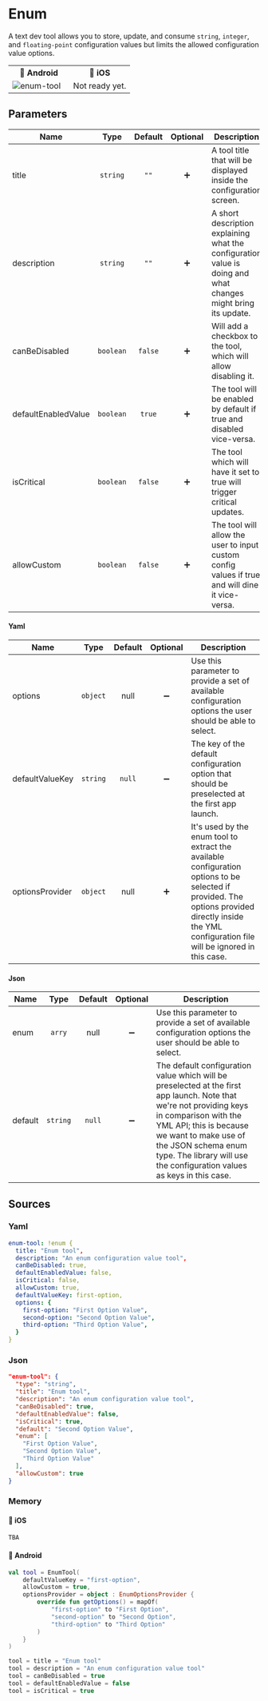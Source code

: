 # Enum
A text dev tool allows you to store, update, and consume `string`, `integer`, and `floating-point` configuration values but limits the allowed configuration value options.

<table>
    <tr>
        <th>🤖 Android</th>
        <th>🍏 iOS</th>
    </tr>
    <tr>
        <td width="50%">
           <img alt="enum-tool" src="https://user-images.githubusercontent.com/12527390/80527242-b9016000-899c-11ea-8ed7-d7f17d4f10b4.png" />
        </td>
        <td width="50%">
            Not ready yet.
        </td>
    </tr>
</table>

## Parameters

| Name                |    Type   | Default | Optional | Description                                                                                                   |
|---------------------|:---------:|:-------:|:--------:|---------------------------------------------------------------------------------------------------------------|
| title               |  `string` |   `""`  |    ➕    | A tool title that will be displayed inside the configuration screen.                                          |
| description         |  `string` |   `""`  |    ➕    | A short description explaining what the configuration value is doing and what changes might bring its update. |
| canBeDisabled       | `boolean` | `false` |    ➕    | Will add a checkbox to the tool, which will allow disabling it.                                               |
| defaultEnabledValue | `boolean` |  `true` |    ➕    | The tool will be enabled by default if true and disabled vice-versa.                                          |
| isCritical          | `boolean` | `false` |    ➕    | The tool which will have it set to true will trigger critical updates.                                        |
| allowCustom         | `boolean` | `false` |    ➕    | The tool will allow the user to input custom config values if true and will dine it vice-versa.               |

#### Yaml

| Name            |   Type   | Default | Optional | Description                                                                                                                                                                                         |
|-----------------|:--------:|:-------:|:--------:|-----------------------------------------------------------------------------------------------------------------------------------------------------------------------------------------------------|
| options         | `object` |   null  |    ➖    | Use this parameter to provide a set of available configuration options the user should be able to select.                                                                                           |
| defaultValueKey | `string` |  `null` |    ➖    | The key of the default configuration option that should be preselected at the first app launch.                                                                                                     |
| optionsProvider | `object` |   null  |    ➕    | It's used by the enum tool to extract the available configuration options to be selected if provided. The options provided directly inside the YML configuration file will be ignored in this case. |
#### Json

| Name    |   Type   | Default | Optional | Description                                                                                                                                                                                                                                                                                 |
|---------|:--------:|:-------:|:--------:|---------------------------------------------------------------------------------------------------------------------------------------------------------------------------------------------------------------------------------------------------------------------------------------------|
| enum    |  `arry`  |   null  |    ➖    | Use this parameter to provide a set of available configuration options the user should be able to select.                                                                                                                                                                                   |
| default | `string` |  `null` |    ➖    | The default configuration value which will be preselected at the first app launch. Note that we're not providing keys in comparison with the YML API; this is because we want to make use of the JSON schema enum type. The library will use the configuration values as keys in this case. |

## Sources

### Yaml

```Yaml
enum-tool: !enum {
  title: "Enum tool",
  description: "An enum configuration value tool",
  canBeDisabled: true,
  defaultEnabledValue: false,
  isCritical: false,
  allowCustom: true,
  defaultValueKey: first-option,
  options: {
    first-option: "First Option Value",
    second-option: "Second Option Value",
    third-option: "Third Option Value",
  }
}
```

### Json
```Json
"enum-tool": {
  "type": "string",
  "title": "Enum tool",
  "description": "An enum configuration value tool",
  "canBeDisabled": true,
  "defaultEnabledValue": false,
  "isCritical": true,
  "default": "Second Option Value",
  "enum": [
    "First Option Value",
    "Second Option Value",
    "Third Option Value"
  ],
  "allowCustom": true
}
```

### Memory
#### 🍏 iOS
```Swift
TBA
```
#### 🤖 Android
```Kotlin
val tool = EnumTool(
    defaultValueKey = "first-option",
    allowCustom = true,
    optionsProvider = object : EnumOptionsProvider {
        override fun getOptions() = mapOf(
            "first-option" to "First Option",
            "second-option" to "Second Option",
            "third-option" to "Third Option"
        )
    }
)

tool = title = "Enum tool"
tool = description = "An enum configuration value tool"
tool = canBeDisabled = true
tool = defaultEnabledValue = false
tool = isCritical = true
```

